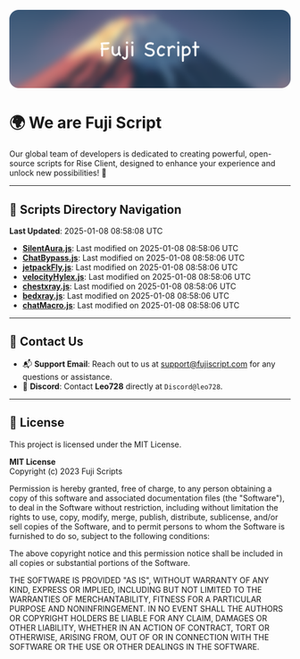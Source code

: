 ![Banner](.github/b.webp)

# 🌍 **We are Fuji Script**

Our global team of developers is dedicated to creating powerful, open-source scripts for Rise Client, designed to enhance your experience and unlock new possibilities! 🌟

---
<!-- SCRIPTS_NAVIGATION_START -->
## 📂 **Scripts Directory Navigation**

**Last Updated**: 2025-01-08 08:58:08 UTC

- **[SilentAura.js](scripts/SilentAura.js)**: Last modified on 2025-01-08 08:58:06 UTC
- **[ChatBypass.js](scripts/ChatBypass.js)**: Last modified on 2025-01-08 08:58:06 UTC
- **[jetpackFly.js](scripts/jetpackFly.js)**: Last modified on 2025-01-08 08:58:06 UTC
- **[velocityHylex.js](scripts/velocityHylex.js)**: Last modified on 2025-01-08 08:58:06 UTC
- **[chestxray.js](scripts/chestxray.js)**: Last modified on 2025-01-08 08:58:06 UTC
- **[bedxray.js](scripts/bedxray.js)**: Last modified on 2025-01-08 08:58:06 UTC
- **[chatMacro.js](scripts/chatMacro.js)**: Last modified on 2025-01-08 08:58:06 UTC

<!-- SCRIPTS_NAVIGATION_END -->

---

## 💬 **Contact Us**  
- 📬 **Support Email**: Reach out to us at [support@fujiscript.com](mailto:support@fujiscript.com) for any questions or assistance.  
- 💬 **Discord**: Contact **Leo728** directly at `Discord@leo728`.

---

## 📜 **License**

This project is licensed under the MIT License.  

**MIT License**  
Copyright (c) 2023 Fuji Scripts  

Permission is hereby granted, free of charge, to any person obtaining a copy of this software and associated documentation files (the "Software"), to deal in the Software without restriction, including without limitation the rights to use, copy, modify, merge, publish, distribute, sublicense, and/or sell copies of the Software, and to permit persons to whom the Software is furnished to do so, subject to the following conditions:  

The above copyright notice and this permission notice shall be included in all copies or substantial portions of the Software.  

THE SOFTWARE IS PROVIDED "AS IS", WITHOUT WARRANTY OF ANY KIND, EXPRESS OR IMPLIED, INCLUDING BUT NOT LIMITED TO THE WARRANTIES OF MERCHANTABILITY, FITNESS FOR A PARTICULAR PURPOSE AND NONINFRINGEMENT. IN NO EVENT SHALL THE AUTHORS OR COPYRIGHT HOLDERS BE LIABLE FOR ANY CLAIM, DAMAGES OR OTHER LIABILITY, WHETHER IN AN ACTION OF CONTRACT, TORT OR OTHERWISE, ARISING FROM, OUT OF OR IN CONNECTION WITH THE SOFTWARE OR THE USE OR OTHER DEALINGS IN THE SOFTWARE.  
